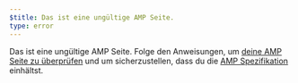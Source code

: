 ```yaml
---
$title: Das ist eine ungültige AMP Seite.
type: error
---
```


Das ist eine ungültige AMP Seite. Folge den Anweisungen, um [deine AMP Seite zu überprüfen](https://amp.dev/documentation/guides-and-tutorials/learn/validation-workflow/validate_amp/) und um sicherzustellen, dass du die [AMP Spezifikation](https://amp.dev/documentation/guides-and-tutorials/learn/spec/amphtml/) einhältst.

